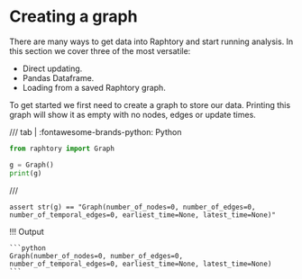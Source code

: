 # Creating a graph

There are many ways to get data into Raphtory and start running analysis. In this section we cover three of the most versatile:

- Direct updating.
- Pandas Dataframe.
- Loading from a saved Raphtory graph. 

To get started we first need to create a graph to store our data. Printing this graph will show it as empty with no nodes, edges or update times.

/// tab | :fontawesome-brands-python: Python
```python
from raphtory import Graph

g = Graph()
print(g)
```
///

```{.python continuation hide}
assert str(g) == "Graph(number_of_nodes=0, number_of_edges=0, number_of_temporal_edges=0, earliest_time=None, latest_time=None)"
```

!!! Output

    ```python
    Graph(number_of_nodes=0, number_of_edges=0, number_of_temporal_edges=0, earliest_time=None, latest_time=None)
    ```

